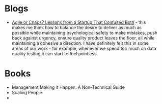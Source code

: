 # Blogs

* [Agile or Chaos? Lessons from a Startup That Confused Both](https://medium.com/@jennifera./agile-or-chaos-lessons-from-a-startup-that-confused-both-feb2e00d15e2) - this makes me think how to balance the desire to deliver as much as possible while maintaining psychological safety to make mistakes, push back against urgency, ensure quality product leaves the floor, all while maintaining a cohesive a direction. I have definitely felt this in some areas of our work - for example, whenever we spend too much on data quality testing it can start to feel pointless. 

# Books

* Management Making it Happen: A Non-Technical Guide
* Scaling People
* 
